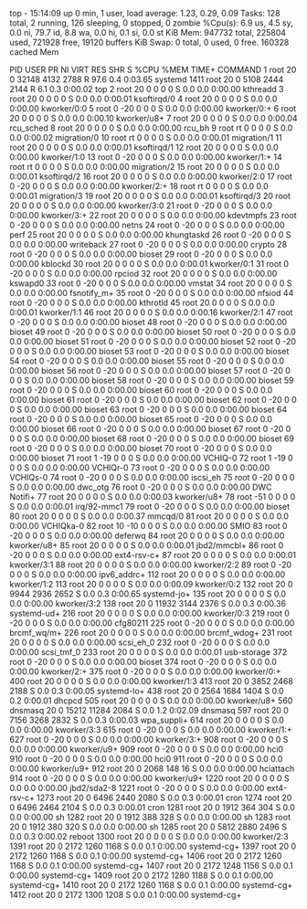 top - 15:14:09 up 0 min,  1 user,  load average: 1.23, 0.29, 0.09
Tasks: 128 total,   2 running, 126 sleeping,   0 stopped,   0 zombie
%Cpu(s):  6.9 us,  4.5 sy,  0.0 ni, 79.7 id,  8.8 wa,  0.0 hi,  0.1 si,  0.0 st
KiB Mem:    947732 total,   225804 used,   721928 free,    19120 buffers
KiB Swap:        0 total,        0 used,        0 free.   160328 cached Mem

  PID USER      PR  NI    VIRT    RES    SHR S  %CPU %MEM     TIME+ COMMAND
    1 root      20   0   32148   4132   2788 R  97.6  0.4   0:03.65 systemd
 1411 root      20   0    5108   2444   2144 R   6.1  0.3   0:00.02 top
    2 root      20   0       0      0      0 S   0.0  0.0   0:00.00 kthreadd
    3 root      20   0       0      0      0 S   0.0  0.0   0:00.01 ksoftirqd/0
    4 root      20   0       0      0      0 S   0.0  0.0   0:00.00 kworker/0:0
    5 root       0 -20       0      0      0 S   0.0  0.0   0:00.00 kworker/0:+
    6 root      20   0       0      0      0 S   0.0  0.0   0:00.10 kworker/u8+
    7 root      20   0       0      0      0 S   0.0  0.0   0:00.04 rcu_sched
    8 root      20   0       0      0      0 S   0.0  0.0   0:00.00 rcu_bh
    9 root      rt   0       0      0      0 S   0.0  0.0   0:00.02 migration/0
   10 root      rt   0       0      0      0 S   0.0  0.0   0:00.01 migration/1
   11 root      20   0       0      0      0 S   0.0  0.0   0:00.01 ksoftirqd/1
   12 root      20   0       0      0      0 S   0.0  0.0   0:00.00 kworker/1:0
   13 root       0 -20       0      0      0 S   0.0  0.0   0:00.00 kworker/1:+
   14 root      rt   0       0      0      0 S   0.0  0.0   0:00.00 migration/2
   15 root      20   0       0      0      0 S   0.0  0.0   0:00.01 ksoftirqd/2
   16 root      20   0       0      0      0 S   0.0  0.0   0:00.00 kworker/2:0
   17 root       0 -20       0      0      0 S   0.0  0.0   0:00.00 kworker/2:+
   18 root      rt   0       0      0      0 S   0.0  0.0   0:00.01 migration/3
   19 root      20   0       0      0      0 S   0.0  0.0   0:00.01 ksoftirqd/3
   20 root      20   0       0      0      0 S   0.0  0.0   0:00.00 kworker/3:0
   21 root       0 -20       0      0      0 S   0.0  0.0   0:00.00 kworker/3:+
   22 root      20   0       0      0      0 S   0.0  0.0   0:00.00 kdevtmpfs
   23 root       0 -20       0      0      0 S   0.0  0.0   0:00.00 netns
   24 root       0 -20       0      0      0 S   0.0  0.0   0:00.00 perf
   25 root      20   0       0      0      0 S   0.0  0.0   0:00.00 khungtaskd
   26 root       0 -20       0      0      0 S   0.0  0.0   0:00.00 writeback
   27 root       0 -20       0      0      0 S   0.0  0.0   0:00.00 crypto
   28 root       0 -20       0      0      0 S   0.0  0.0   0:00.00 bioset
   29 root       0 -20       0      0      0 S   0.0  0.0   0:00.00 kblockd
   30 root      20   0       0      0      0 S   0.0  0.0   0:00.01 kworker/0:1
   31 root       0 -20       0      0      0 S   0.0  0.0   0:00.00 rpciod
   32 root      20   0       0      0      0 S   0.0  0.0   0:00.00 kswapd0
   33 root       0 -20       0      0      0 S   0.0  0.0   0:00.00 vmstat
   34 root      20   0       0      0      0 S   0.0  0.0   0:00.00 fsnotify_m+
   35 root       0 -20       0      0      0 S   0.0  0.0   0:00.00 nfsiod
   44 root       0 -20       0      0      0 S   0.0  0.0   0:00.00 kthrotld
   45 root      20   0       0      0      0 S   0.0  0.0   0:00.01 kworker/1:1
   46 root      20   0       0      0      0 S   0.0  0.0   0:00.16 kworker/2:1
   47 root       0 -20       0      0      0 S   0.0  0.0   0:00.00 bioset
   48 root       0 -20       0      0      0 S   0.0  0.0   0:00.00 bioset
   49 root       0 -20       0      0      0 S   0.0  0.0   0:00.00 bioset
   50 root       0 -20       0      0      0 S   0.0  0.0   0:00.00 bioset
   51 root       0 -20       0      0      0 S   0.0  0.0   0:00.00 bioset
   52 root       0 -20       0      0      0 S   0.0  0.0   0:00.00 bioset
   53 root       0 -20       0      0      0 S   0.0  0.0   0:00.00 bioset
   54 root       0 -20       0      0      0 S   0.0  0.0   0:00.00 bioset
   55 root       0 -20       0      0      0 S   0.0  0.0   0:00.00 bioset
   56 root       0 -20       0      0      0 S   0.0  0.0   0:00.00 bioset
   57 root       0 -20       0      0      0 S   0.0  0.0   0:00.00 bioset
   58 root       0 -20       0      0      0 S   0.0  0.0   0:00.00 bioset
   59 root       0 -20       0      0      0 S   0.0  0.0   0:00.00 bioset
   60 root       0 -20       0      0      0 S   0.0  0.0   0:00.00 bioset
   61 root       0 -20       0      0      0 S   0.0  0.0   0:00.00 bioset
   62 root       0 -20       0      0      0 S   0.0  0.0   0:00.00 bioset
   63 root       0 -20       0      0      0 S   0.0  0.0   0:00.00 bioset
   64 root       0 -20       0      0      0 S   0.0  0.0   0:00.00 bioset
   65 root       0 -20       0      0      0 S   0.0  0.0   0:00.00 bioset
   66 root       0 -20       0      0      0 S   0.0  0.0   0:00.00 bioset
   67 root       0 -20       0      0      0 S   0.0  0.0   0:00.00 bioset
   68 root       0 -20       0      0      0 S   0.0  0.0   0:00.00 bioset
   69 root       0 -20       0      0      0 S   0.0  0.0   0:00.00 bioset
   70 root       0 -20       0      0      0 S   0.0  0.0   0:00.00 bioset
   71 root       1 -19       0      0      0 S   0.0  0.0   0:00.00 VCHIQ-0
   72 root       1 -19       0      0      0 S   0.0  0.0   0:00.00 VCHIQr-0
   73 root       0 -20       0      0      0 S   0.0  0.0   0:00.00 VCHIQs-0
   74 root       0 -20       0      0      0 S   0.0  0.0   0:00.00 iscsi_eh
   75 root       0 -20       0      0      0 S   0.0  0.0   0:00.00 dwc_otg
   76 root       0 -20       0      0      0 S   0.0  0.0   0:00.00 DWC Notifi+
   77 root      20   0       0      0      0 S   0.0  0.0   0:00.03 kworker/u8+
   78 root     -51   0       0      0      0 S   0.0  0.0   0:00.01 irq/92-mmc1
   79 root       0 -20       0      0      0 S   0.0  0.0   0:00.00 bioset
   80 root      20   0       0      0      0 S   0.0  0.0   0:00.37 mmcqd/0
   81 root      20   0       0      0      0 S   0.0  0.0   0:00.00 VCHIQka-0
   82 root      10 -10       0      0      0 S   0.0  0.0   0:00.00 SMIO
   83 root       0 -20       0      0      0 S   0.0  0.0   0:00.00 deferwq
   84 root      20   0       0      0      0 S   0.0  0.0   0:00.00 kworker/u8+
   85 root      20   0       0      0      0 S   0.0  0.0   0:00.01 jbd2/mmcbl+
   86 root       0 -20       0      0      0 S   0.0  0.0   0:00.00 ext4-rsv-c+
   87 root      20   0       0      0      0 S   0.0  0.0   0:00.01 kworker/3:1
   88 root      20   0       0      0      0 S   0.0  0.0   0:00.00 kworker/2:2
   89 root       0 -20       0      0      0 S   0.0  0.0   0:00.00 ipv6_addrc+
  112 root      20   0       0      0      0 S   0.0  0.0   0:00.00 kworker/1:2
  113 root      20   0       0      0      0 S   0.0  0.0   0:00.09 kworker/0:2
  132 root      20   0    9944   2936   2652 S   0.0  0.3   0:00.65 systemd-jo+
  135 root      20   0       0      0      0 S   0.0  0.0   0:00.00 kworker/3:2
  138 root      20   0   11932   3144   2376 S   0.0  0.3   0:00.36 systemd-ud+
  216 root      20   0       0      0      0 S   0.0  0.0   0:00.00 kworker/0:3
  219 root       0 -20       0      0      0 S   0.0  0.0   0:00.00 cfg80211
  225 root       0 -20       0      0      0 S   0.0  0.0   0:00.00 brcmf_wq/m+
  226 root      20   0       0      0      0 S   0.0  0.0   0:00.00 brcmf_wdog+
  231 root      20   0       0      0      0 S   0.0  0.0   0:00.00 scsi_eh_0
  232 root       0 -20       0      0      0 S   0.0  0.0   0:00.00 scsi_tmf_0
  233 root      20   0       0      0      0 S   0.0  0.0   0:00.01 usb-storage
  372 root       0 -20       0      0      0 S   0.0  0.0   0:00.00 bioset
  374 root       0 -20       0      0      0 S   0.0  0.0   0:00.00 kworker/2:+
  375 root       0 -20       0      0      0 S   0.0  0.0   0:00.00 kworker/0:+
  400 root      20   0       0      0      0 S   0.0  0.0   0:00.00 kworker/1:3
  413 root      20   0    3852   2468   2188 S   0.0  0.3   0:00.05 systemd-lo+
  438 root      20   0    2564   1684   1404 S   0.0  0.2   0:00.01 dhcpcd
  505 root      20   0       0      0      0 S   0.0  0.0   0:00.00 kworker/u8+
  560 dnsmasq   20   0   15212  11284   2084 S   0.0  1.2   0:02.09 dnsmasq
  597 root      20   0    7156   3268   2832 S   0.0  0.3   0:00.03 wpa_suppli+
  614 root      20   0       0      0      0 S   0.0  0.0   0:00.00 kworker/3:3
  615 root       0 -20       0      0      0 S   0.0  0.0   0:00.00 kworker/1:+
  627 root       0 -20       0      0      0 S   0.0  0.0   0:00.00 kworker/3:+
  908 root       0 -20       0      0      0 S   0.0  0.0   0:00.00 kworker/u9+
  909 root       0 -20       0      0      0 S   0.0  0.0   0:00.00 hci0
  910 root       0 -20       0      0      0 S   0.0  0.0   0:00.00 hci0
  911 root       0 -20       0      0      0 S   0.0  0.0   0:00.00 kworker/u9+
  912 root      20   0    2068    148     16 S   0.0  0.0   0:00.00 hciattach
  914 root       0 -20       0      0      0 S   0.0  0.0   0:00.00 kworker/u9+
 1220 root      20   0       0      0      0 S   0.0  0.0   0:00.00 jbd2/sda2-8
 1221 root       0 -20       0      0      0 S   0.0  0.0   0:00.00 ext4-rsv-c+
 1273 root      20   0    6496   2440   2080 S   0.0  0.3   0:00.01 cron
 1274 root      20   0    6496   2464   2104 S   0.0  0.3   0:00.01 cron
 1281 root      20   0    1912    364    304 S   0.0  0.0   0:00.00 sh
 1282 root      20   0    1912    388    328 S   0.0  0.0   0:00.00 sh
 1283 root      20   0    1912    380    320 S   0.0  0.0   0:00.00 sh
 1285 root      20   0    5812   2880   2496 S   0.0  0.3   0:00.02 reboot
 1300 root      20   0       0      0      0 S   0.0  0.0   0:00.00 kworker/2:3
 1391 root      20   0    2172   1260   1168 S   0.0  0.1   0:00.00 systemd-cg+
 1397 root      20   0    2172   1260   1168 S   0.0  0.1   0:00.00 systemd-cg+
 1406 root      20   0    2172   1260   1168 S   0.0  0.1   0:00.00 systemd-cg+
 1407 root      20   0    2172   1248   1156 S   0.0  0.1   0:00.00 systemd-cg+
 1409 root      20   0    2172   1280   1188 S   0.0  0.1   0:00.00 systemd-cg+
 1410 root      20   0    2172   1260   1168 S   0.0  0.1   0:00.00 systemd-cg+
 1412 root      20   0    2172   1300   1208 S   0.0  0.1   0:00.00 systemd-cg+
